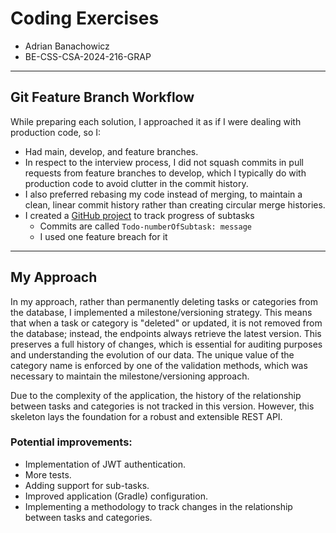 # Coding Exercises
* Adrian Banachowicz
* BE-CSS-CSA-2024-216-GRAP


---
## Git Feature Branch Workflow

While preparing each solution, I approached it as if I were dealing with production code, so I:
* Had main, develop, and feature branches.
* In respect to the interview process, I did not squash commits in pull requests from feature branches to develop, which I typically do with production code to avoid clutter in the commit history.
* I also preferred rebasing my code instead of merging, to maintain a clean, linear commit history rather than creating circular merge histories.
* I created a [GitHub project](https://github.com/users/AdBanacho/projects/2/views/1) to track progress of subtasks
    * Commits are called `Todo-numberOfSubtask: message`
    * I used one feature breach for it
---

## My Approach

In my approach, rather than permanently deleting tasks or categories from the database, I implemented a milestone/versioning strategy.
This means that when a task or category is "deleted" or updated, it is not removed from the database; instead, the endpoints
always retrieve the latest version. This preserves a full history of changes, which is essential for auditing purposes and understanding the evolution of our data.
The unique value of the category name is enforced by one of the validation methods, which was necessary to maintain the milestone/versioning approach.

Due to the complexity of the application, the history of the relationship between tasks and categories is not tracked in this version.
However, this skeleton lays the foundation for a robust and extensible REST API.

### Potential improvements:

* Implementation of JWT authentication.
* More tests.
* Adding support for sub-tasks.
* Improved application (Gradle) configuration.
* Implementing a methodology to track changes in the relationship between tasks and categories.